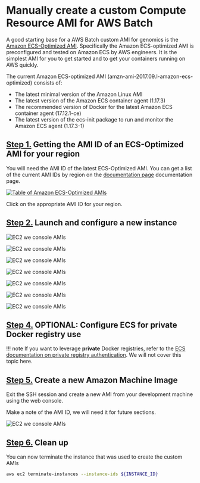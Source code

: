 # Manually create a custom Compute Resource AMI for AWS Batch

A good starting base for a AWS Batch custom AMI for genomics is the [Amazon ECS-Optimized AMI](https://docs.aws.amazon.com/AmazonECS/latest/developerguide/ecs-optimized_AMI.html). Specifically the Amazon ECS-optimized AMI is preconfigured and tested on Amazon ECS by AWS engineers. It is the simplest AMI for you to get started and to get your containers running on AWS quickly.

The current Amazon ECS-optimized AMI (amzn-ami-2017.09.l-amazon-ecs-optimized) consists of:

* The latest minimal version of the Amazon Linux AMI
* The latest version of the Amazon ECS container agent (1.17.3)
* The recommended version of Docker for the latest Amazon ECS container agent (17.12.1-ce)
* The latest version of the ecs-init package to run and monitor the Amazon ECS agent (1.17.3-1)

## [Step 1.](id:step-1) Getting the AMI ID of an ECS-Optimized AMI for your region

You will need the AMI ID of the latest ECS-Optimized AMI. You can get a list of the current AMI IDs by region on the [documentation page](https://docs.aws.amazon.com/AmazonECS/latest/developerguide/ecs-optimized_AMI.html) documentation page.


[![Table of Amazon ECS-Optimized AMIs](cromwell-ecs-opt-amis-table.png)](https://docs.aws.amazon.com/AmazonECS/latest/developerguide/ecs-optimized_AMI.html)

Click on the appropriate AMI ID for your region.

## [Step 2.](id:step-2) Launch and configure a new instance

![EC2 we console AMIs](./images/gen-ami-launch-instance-size.png)

![EC2 we console AMIs](./images/gen-ami-launch-storage.png)

![EC2 we console AMIs](./images/gen-ami-launch-userdata.png)

![EC2 we console AMIs](./images/gen-ami-launch-security-group.png)

![EC2 we console AMIs](./images/gen-ami-launch-review.png)

![EC2 we console AMIs](./images/gen-ami-launch-launch.png)

![EC2 we console AMIs](./images/gen-ami-launch-security-group.png)


## [Step 4.](id:step-4) OPTIONAL: Configure ECS for private Docker registry use

!!! note
    If you want to leverage **private** Docker registries, refer to the
    [ECS documentation on private registry authentication](https://docs.aws.amazon.com/AmazonECS/latest/developerguide/private-auth.html).  We will not cover this topic here.

## [Step 5.](id:step-5) Create a new Amazon Machine Image

Exit the SSH session and create a new AMI from your development machine using the web console.

Make a note of the AMI ID, we will need it for future sections.

![EC2 we console AMIs](./images/gen-ami-ami-id.png)

## [Step 6.](id:step-6) Clean up

You can now terminate the instance that was used to create the custom AMIs

```bash
aws ec2 terminate-instances --instance-ids ${INSTANCE_ID}
```
